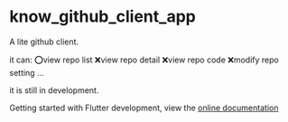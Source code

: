 # know_github_client_app

A lite github client.

it can:
⭕view repo list
❌view repo detail
❌view repo code
❌modify repo setting
...

it is still in development.

Getting started with Flutter development, view the
[online documentation](https://docs.flutter.dev/)